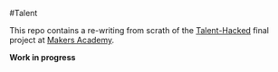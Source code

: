 #Talent

This repo contains a re-writing from scrath of the 
[Talent-Hacked](https://github.com/nadavmatalon/Talent_Hacked_Code) 
final project at [Makers Academy](http://www.makersacademy.com/).

__Work in progress__



